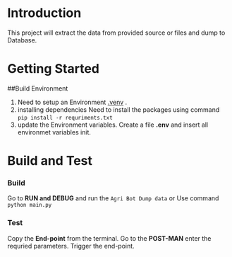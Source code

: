 # Introduction 
This project will extract the data from provided source or files and dump to Database. 

# Getting Started

##Build Environment
1. Need to setup an Environment [.venv](https://packaging.python.org/en/latest/guides/installing-using-pip-and-virtual-environments/) .
2. installing dependencies
    Need to install the packages using command ```pip install -r requriments.txt```
3. update the Environment variables.
    Create a file **.env** and insert all environmet variables init.

# Build and Test

### Build
Go to **RUN and DEBUG** and run the ```Agri Bot Dump data```
            or
    Use command ```python main.py```

### Test
Copy the **End-point** from the terminal.
Go to the **POST-MAN**
     enter the requried parameters.
     Trigger the end-point. 